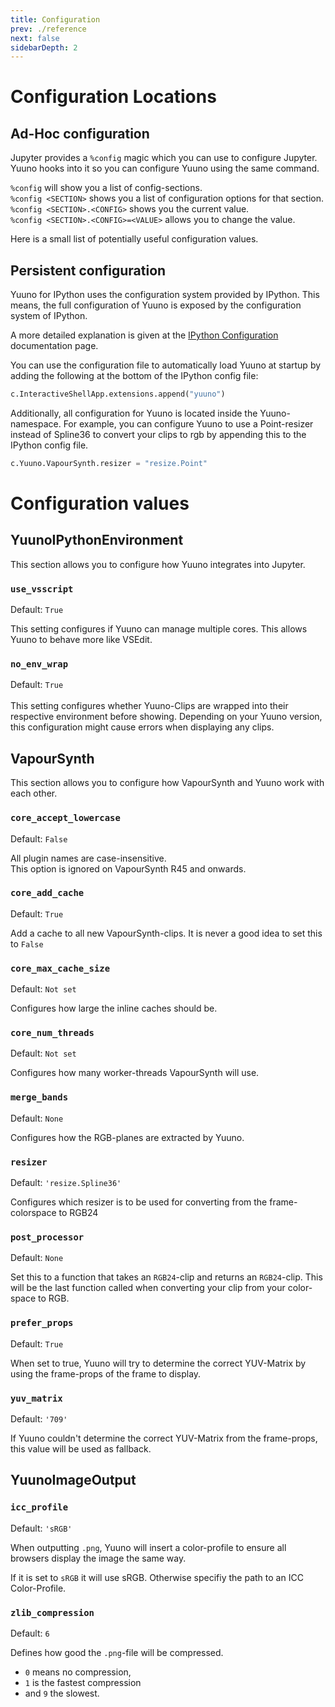 ```yaml
---
title: Configuration
prev: ./reference
next: false
sidebarDepth: 2
---
```


# Configuration Locations

## Ad-Hoc configuration

Jupyter provides a `%config` magic which you can use to configure Jupyter.
Yuuno hooks into it so you can configure Yuuno using the same command.

`%config` will show you a list of config-sections.  
`%config <SECTION>` shows you a list of configuration options for that section.  
`%config <SECTION>.<CONFIG>` shows you the current value.  
`%config <SECTION>.<CONFIG>=<VALUE>` allows you to change the value.

Here is a small list of potentially useful configuration values.

## Persistent configuration

Yuuno for IPython uses the configuration system provided by IPython. This means, the full
configuration of Yuuno is exposed by the configuration system of IPython.

A more detailed explanation is given at the [IPython Configuration](https://ipython.readthedocs.io/en/stable/config/intro.html#python-config-files) documentation page.

You can use the configuration file to automatically load Yuuno at startup by adding the following at the bottom of the IPython config file:

```python
c.InteractiveShellApp.extensions.append("yuuno")
```

Additionally, all configuration for Yuuno is located inside the Yuuno-namespace. For example, you can configure Yuuno to use a Point-resizer
instead of Spline36 to convert your clips to rgb by appending this to the IPython config file.

```python
c.Yuuno.VapourSynth.resizer = "resize.Point"
```

# Configuration values

## YuunoIPythonEnvironment

This section allows you to configure how Yuuno integrates into Jupyter.

### `use_vsscript`
Default: `True`  
<Badge text="Startup Only" type="info" vertical="middle" /> <Badge text="VapourSynth >= R44" vertical="middle" />  

This setting configures if Yuuno can manage multiple cores. This allows Yuuno to behave more like VSEdit.

### `no_env_wrap`
Default: `True`  
<Badge text="Debug" type="warn" vertical="middle" /> <Badge text="Startup Only" type="info" vertical="middle" /> <Badge text="VapourSynth >= R44" vertical="middle" />  
This setting configures whether Yuuno-Clips are wrapped into their respective environment before showing. Depending on your Yuuno version, this configuration
might cause errors when displaying any clips.


## VapourSynth

This section allows you to configure how VapourSynth and Yuuno work with each other.

### `core_accept_lowercase`
Default: `False`  
<Badge text="VapourSynth <= R44" type="error" vertical="middle" />  

All plugin names are case-insensitive.  
This option is ignored on VapourSynth R45 and onwards.

### `core_add_cache`
Default: `True`  

Add a cache to all new VapourSynth-clips. It is never a good idea to set this to `False`

### `core_max_cache_size`
Default: `Not set`  

Configures how large the inline caches should be.

### `core_num_threads`
Default: `Not set`  

Configures how many worker-threads VapourSynth will use.

### `merge_bands`
Default: `None`  
<Badge text="Debug" type="warn" vertical="middle" />  

Configures how the RGB-planes are extracted by Yuuno.

### `resizer`
Default: `'resize.Spline36'`

Configures which resizer is to be used for converting from the frame-colorspace to
RGB24

### `post_processor`
Default: `None`

Set this to a function that takes an `RGB24`-clip and returns an `RGB24`-clip. This will be the
last function called when converting your clip from your color-space to RGB.

### `prefer_props`
Default: `True`

When set to true, Yuuno will try to determine the correct YUV-Matrix by using the frame-props of
the frame to display.

### `yuv_matrix`
Default: `'709'`

If Yuuno couldn't determine the correct YUV-Matrix from the frame-props, this value will be used
as fallback.

## YuunoImageOutput

### `icc_profile`
Default: `'sRGB'`

When outputting `.png`, Yuuno will insert a color-profile to ensure all browsers display the image
the same way.

If it is set to `sRGB` it will use sRGB. Otherwise specifiy the path to an ICC Color-Profile.

### `zlib_compression`
Default: `6`

Defines how good the `.png`-file will be compressed.
  
* `0` means no compression,  
* `1` is the fastest compression  
* and `9` the slowest.